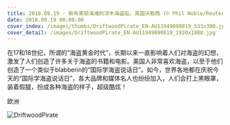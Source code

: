 ```yaml
---
title: 2018.09.19 - 新布莱顿海滩的浮木海盗船，英国沃勒西 (© Phil Noble/Reuters)
date: 2018.09.19 00:00:00
cover_index: /images/thumbs/DriftwoodPirate_EN-AU11949090819_533x300.jpg
cover_detail: /images/DriftwoodPirate_EN-AU11949090819_1920x1080.jpg
---
```


在17和18世纪，所谓的“海盗黄金时代”，长期以来一直影响着人们对海盗的幻想，激发了人们创造了许多关于海盗的书籍和电影。美国人非常喜欢海盗，以至于他们创造了一个类似于blabberin的“国际学海盗说话日”。如今，世界各地都在庆祝今天的“国际学海盗说话日”，各大品牌和媒体名人也纷纷加入，人们会打上黑眼罩，装着假腿，扮成各种海盗的样子，超级酷炫！

欧洲

![DriftwoodPirate](/images/DriftwoodPirate_EN-AU11949090819_1920x1080.jpg)
